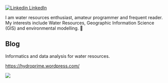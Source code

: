 [![Linkedin](https://i.stack.imgur.com/gVE0j.png) LinkedIn](https://www.linkedin.com/in/geomar-paul-perales-apaico/)


I am water resources enthusiast, amateur programmer and frequent reader. My interests include Water Resources, Geographic Information Science (GIS) and environmental modelling.
:wolf: 

## Blog

Informatics and data analysis for water resources.

https://hydroprime.wordpress.com/

![](http://estruyf-github.azurewebsites.net/api/VisitorHit?user=estruyf&repo=github-visitors-badge&countColorcountColor&countColor=navy)

